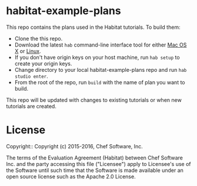 # habitat-example-plans
This repo contains the plans used in the Habitat tutorials. To build them:

* Clone the this repo.
* Download the latest `hab` command-line interface tool for either [Mac OS X](https://api.bintray.com/content/habitat/stable/darwin/x86_64/hab-$latest-x86_64-darwin.zip) or [Linux](https://api.bintray.com/content/habitat/stable/linux/x86_64/hab-$latest-x86_64-linux.tar.gz?bt_package=hab-x86_64-linux).
* If you don't have origin keys on your host machine, run `hab setup` to create your origin keys.
* Change directory to your local habitat-example-plans repo and run `hab studio enter`.
* From the root of the repo, run `build` with the name of plan you want to build.

This repo will be updated with changes to existing tutorials or when new tutorials are created.


# License

Copyright:: Copyright (c) 2015-2016, Chef Software, Inc.

The terms of the Evaluation Agreement (Habitat) between Chef Software Inc. and the party accessing this file ("Licensee") apply to Licensee's use of the Software until such time that the Software is made available under an open source license such as the Apache 2.0 License.
